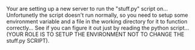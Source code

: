Your are setting up a new server to run the "stuff.py" script on... Unfortunetly the script doesn't run normally, so you need to setup some environment variable and a file in the working directory for it to function correctly... See if you can figure it out just by reading the python script... (YOUR ROLE IS TO SETUP THE ENVIRONMENT NOT TO CHANGE THE stuff.py SCRIPT).
